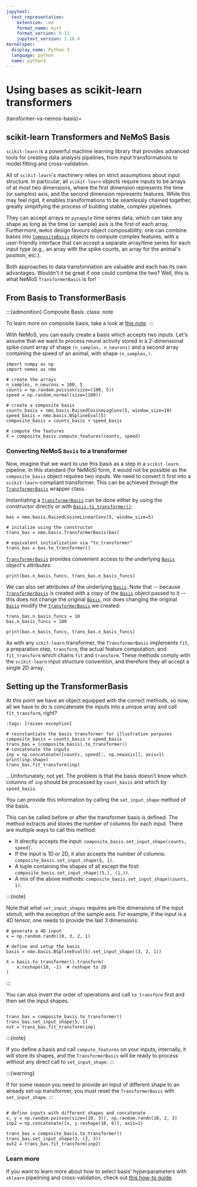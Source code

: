 ```yaml
---
jupytext:
  text_representation:
    extension: .md
    format_name: myst
    format_version: 0.13
    jupytext_version: 1.16.4
kernelspec:
  display_name: Python 3
  language: python
  name: python3
---
```


# Using bases as scikit-learn transformers

(tansformer-vs-nemos-basis)=
## scikit-learn Transformers and NeMoS Basis

`scikit-learn` is a powerful machine learning library that provides advanced tools for creating data analysis pipelines, from input transformations to model fitting and cross-validation.

All of `scikit-learn`'s machinery relies on strict assumptions about input structure. In particular, all `scikit-learn` 
objects require inputs to be arrays of at most two dimensions, where the first dimension represents the time (or samples) 
axis, and the second dimension represents features. 
While this may feel rigid, it enables transformations to be seamlessly chained together, greatly simplifying the 
process of building stable, complex pipelines.

They can accept arrays or `pynapple` time series data,  which can take any shape as long as the time (or sample) axis is the first of each array. 
Furthermore, `NeMoS` design favours object composability: one can combine bases into [`CompositeBasis`](composing_basis_function) objects to compute complex features, with a user-friendly interface that can accept a separate array/time series for each input type (e.g., an array with the spike counts, an array for the animal's position, etc.).

Both approaches to data transformation are valuable and each has its own advantages. Wouldn't it be great if one could combine the two? Well, this is what NeMoS `TransformerBasis` is for!


## From Basis to TransformerBasis

:::{admonition} Composite Basis
:class: note

To learn more on composite basis, take a look at [this note](composing_basis_function).
:::

With NeMoS, you can easily create a basis which accepts two inputs. Let's assume that we want to process neural activity stored in a 2-dimensional spike count array of shape `(n_samples, n_neurons)` and a second array containing the speed of an animal, with shape `(n_samples,)`.

```{code-cell} ipython3
import numpy as np
import nemos as nmo

# create the arrays
n_samples, n_neurons = 100, 5
counts = np.random.poisson(size=(100, 5))
speed = np.random.normal(size=(100))

# create a composite basis
counts_basis = nmo.basis.RaisedCosineLogConv(5, window_size=10)
speed_basis = nmo.basis.BSplineEval(5)
composite_basis = counts_basis + speed_basis

# compute the features
X = composite_basis.compute_features(counts, speed)

```

### Converting NeMoS `Basis` to a transformer

Now, imagine that we want to use this basis as a step in a `scikit-learn` pipeline. 
In this standard (for NeMoS) form, it would not be possible as the `composite_basis` object requires two inputs. We need to convert it first into a `scikit-learn`-compliant  transformer. This can be achieved through the [`TransformerBasis`](nemos.basis._transformer_basis.TransformerBasis) wrapper class.

Instantiating a [`TransformerBasis`](nemos.basis._transformer_basis.TransformerBasis) can be done either by using the constructor directly or with [`Basis.to_transformer()`](nemos.basis._basis.Basis.to_transformer):


```{code-cell} ipython3
bas = nmo.basis.RaisedCosineLinearConv(5, window_size=5)

# initalize using the constructor
trans_bas = nmo.basis.TransformerBasis(bas)

# equivalent initialization via "to_transformer"
trans_bas = bas.to_transformer()

```

[`TransformerBasis`](nemos.basis._transformer_basis.TransformerBasis) provides convenient access to the underlying [`Basis`](nemos.basis._basis.Basis) object's attributes:


```{code-cell} ipython3
print(bas.n_basis_funcs, trans_bas.n_basis_funcs)
```

We can also set attributes of the underlying [`Basis`](nemos.basis._basis.Basis). Note that -- because [`TransformerBasis`](nemos.basis._transformer_basis.TransformerBasis) is created with a copy of the [`Basis`](nemos.basis._basis.Basis) object passed to it -- this does not change the original [`Basis`](nemos.basis._basis.Basis), nor does changing the original [`Basis`](nemos.basis._basis.Basis) modify the [`TransformerBasis`](nemos.basis._transformer_basis.TransformerBasis) we created:


```{code-cell} ipython3
trans_bas.n_basis_funcs = 10
bas.n_basis_funcs = 100

print(bas.n_basis_funcs, trans_bas.n_basis_funcs)
```

As with any `sckit-learn` transformer, the `TransformerBasis` implements `fit`, a preparation step, `transform`, the actual feature computation, and `fit_transform` which chains `fit` and `transform`. These methods comply with the `scikit-learn` input structure convention, and therefore they all accept a single 2D array.

## Setting up the TransformerBasis

At this point we have an object equipped with the correct methods, so now, all we have to do is concatenate the inputs into a unique array and call `fit_transform`, right? 

```{code-cell} ipython3
:tags: [raises-exception]

# reinstantiate the basis transformer for illustration porpuses
composite_basis = counts_basis + speed_basis
trans_bas = (composite_basis).to_transformer()
# concatenate the inputs
inp = np.concatenate([counts, speed[:, np.newaxis]], axis=1)
print(inp.shape)
trans_bas.fit_transform(inp)
```

...Unfortunately, not yet. The problem is that the basis doesn't know which columns of `inp` should be processed by `count_basis` and which by `speed_basis`.

You can provide this information by calling the `set_input_shape` method of the basis. 

This can be called before or after the transformer basis is defined. The method extracts and stores the number of columns for each input. There are multiple ways to call this method:

- It directly accepts the input: `composite_basis.set_input_shape(counts, speed)`.
- If the input is 1D or 2D, it also accepts the number of columns: `composite_basis.set_input_shape(5, 1)`.
- A tuple containing the shapes of all except the first: `composite_basis.set_input_shape((5,), (1,))`.
- A mix of the above methods: `composite_basis.set_input_shape(counts, 1)`.

:::{note}

Note that what `set_input_shapes` requires are the dimensions of the input stimuli, with the exception of the sample 
axis. For example, if the input is a 4D tensor, one needs to provide the last 3 dimensions:

```{code} ipython3
# generate a 4D input
x = np.random.randn(10, 3, 2, 1)

# define and setup the basis
basis = nmo.basis.BSplineEval(5).set_input_shape((3, 2, 1))

X = basis.to_transformer().transform(
    x.reshape(10, -1)  # reshape to 2D
)
```
:::

You can also invert the order of operations and call `to_transform` first and then set the input shapes. 
```{code-cell} ipython3

trans_bas = composite_basis.to_transformer()
trans_bas.set_input_shape(5, 1) 
out = trans_bas.fit_transform(inp)
```

:::{note}

If you define a basis and call `compute_features` on your inputs, internally, it will store its shapes, 
and the `TransformerBasis` will be ready to process without any direct call to `set_input_shape`.
:::

:::{warning}

If for some reason you need to provide an input of different shape to an already set-up transformer, you must reset the 
`TransformerBasis` with `set_input_shape`.
:::

```{code-cell} ipython3

# define inputs with different shapes and concatenate
x, y = np.random.poisson(size=(10, 3)), np.random.randn(10, 2, 3) 
inp2 = np.concatenate([x, y.reshape(10, 6)], axis=1)

trans_bas = composite_basis.to_transformer()
trans_bas.set_input_shape(3, (2, 3)) 
out2 = trans_bas.fit_transform(inp2)
```


### Learn more

If you want to learn more about how to select basis' hyperparameters with `sklearn` pipelining and cross-validation, check out [this how-to guide](sklearn-how-to).

